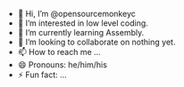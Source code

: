 - 👋 Hi, I’m @opensourcemonkeyc
- 👀 I’m interested in low level coding. 
- 🌱 I’m currently learning Assembly.
- 💞️ I’m looking to collaborate on nothing yet. 
- 📫 How to reach me ...
- 😄 Pronouns: he/him/his
- ⚡ Fun fact: ...

<!---
opensourcemonkeyc/opensourcemonkeyc is a ✨ special ✨ repository because its `README.md` (this file) appears on your GitHub profile.
You can click the Preview link to take a look at your changes.
--->
